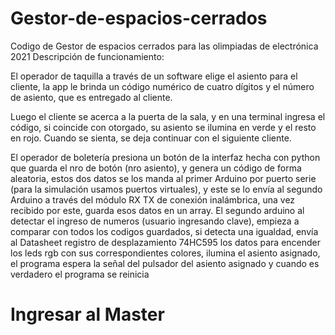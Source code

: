 # Gestor-de-espacios-cerrados
Codigo de Gestor de espacios cerrados para las olimpiadas de electrónica 2021
Descripción de funcionamiento:

El operador de taquilla a través de un software elige el asiento para el cliente, la app le brinda un código numérico de cuatro dígitos y el número de asiento, que es entregado al cliente.

Luego el cliente se acerca a la puerta de la sala, y en una terminal ingresa el código, si coincide con otorgado, su asiento se ilumina en verde y el resto en rojo. Cuando se sienta, se deja continuar con el siguiente cliente.

El operador de boletería presiona un botón de la interfaz hecha con python que guarda el nro de botón (nro asiento), y genera un código de forma aleatoria, estos dos datos se los manda al primer Arduino por puerto serie (para la simulación usamos puertos virtuales), y este se lo envía al segundo Arduino a través del módulo RX TX de conexión inalámbrica, una vez recibido por este, guarda esos datos en un array. El segundo arduino al detectar el ingreso de numeros (usuario ingresando clave), empieza a comparar con todos los codigos guardados, si detecta una igualdad, envía al Datasheet registro de desplazamiento 74HC595 los datos para encender los leds rgb con sus correspondientes colores, ilumina el asiento asignado, el programa espera la señal del pulsador del asiento asignado y cuando es verdadero el programa se reinicia

# Ingresar al Master
